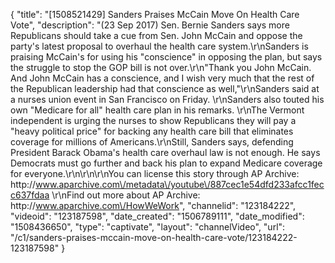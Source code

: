 {
    "title": "[1508521429] Sanders Praises McCain Move On Health Care Vote",
    "description": "(23 Sep 2017) Sen. Bernie Sanders says more Republicans should take a cue from Sen. John McCain and oppose the party's latest proposal to overhaul the health care system.\r\nSanders is praising McCain's for using his \"conscience\" in opposing the plan, but says the struggle to stop the GOP bill is not over.\r\n\"Thank you John McCain. And John McCain has a conscience, and I wish very much that the rest of the Republican leadership had that conscience as well,\"\r\nSanders said at a nurses union event in San Francisco on Friday. \r\nSanders also touted his own \"Medicare for all\" health care plan in his remarks. \r\nThe Vermont independent is urging the nurses to show Republicans they will pay a \"heavy political price\" for backing any health care bill that eliminates coverage for millions of Americans.\r\nStill, Sanders says, defending President Barack Obama's health care overhaul law is not enough. He says Democrats must go further and back his plan to expand Medicare coverage for everyone.\r\n\r\n\r\nYou can license this story through AP Archive: http:\/\/www.aparchive.com\/metadata\/youtube\/887cec1e54dfd233afcc1fecc637fdaa \r\nFind out more about AP Archive: http:\/\/www.aparchive.com\/HowWeWork",
    "channelid": "123184222",
    "videoid": "123187598",
    "date_created": "1506789111",
    "date_modified": "1508436650",
    "type": "captivate",
    "layout": "channelVideo",
    "url": "\/c1\/sanders-praises-mccain-move-on-health-care-vote\/123184222-123187598"
}